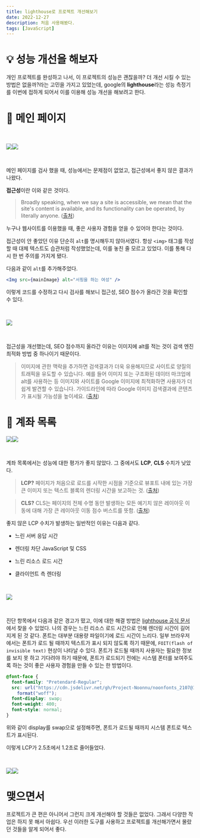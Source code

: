 ```yaml
---
title: lighthouse로 프로젝트 개선해보기
date: 2022-12-27
description: 처음 사용해봤다.
tags: [JavaScript]
---
```


# 💡 성능 개선을 해보자

개인 프로젝트를 완성하고 나서, 이 프로젝트의 성능은 괜찮을까? 더 개선 시킬 수 있는 방법은 없을까?라는 고민을 가지고 있었는데, google의 **lighthouse**라는 성능 측정기를 이번에 접하게 되어서 이를 이용해 성능 개선을 해보려고 한다.

# 🙌 메인 페이지

<br>

![](https://velog.velcdn.com/images/seripark/post/b442d885-9632-4d30-9623-583dd620cfbc/image.png)![](https://velog.velcdn.com/images/seripark/post/8b816280-1724-42e5-b601-95bc9c4ebfb5/image.png)

<br>

메인 페이지를 검사 했을 때, 성능에서는 문제점이 없었고, 접근성에서 좋지 않은 결과가 나왔다.

**접근성**이란 이와 같은 것이다.

> Broadly speaking, when we say a site is accessible, we mean that the site's content is available, and its functionality can be operated, by literally anyone. ([출처](https://web.dev/accessibility/))

누구나 웹사이트를 이용했을 때, 좋은 사용자 경험을 얻을 수 있어야 한다는 것이다.

접근성이 안 좋았던 이유 단순히 `alt`를 명시해두지 않아서였다. 항상 `<img>` 태그를 작성할 때 대체 텍스트도 습관처럼 작성했었는데, 이를 놓친 줄 모르고 있었다. 이를 통해 다시 한 번 주의를 가지게 됐다.

다음과 같이 `alt`를 추가해주었다.

```jsx
<Img src={mainImage} alt="서핑을 하는 여성" />
```

이렇게 코드를 수정하고 다시 검사를 해보니 접근성, SEO 점수가 올라간 것을 확인할 수 있다.

<br>

![](https://velog.velcdn.com/images/seripark/post/cdf06b25-6304-4d67-a49b-c4e569f5f4ef/image.png)

<br>

접근성을 개선했는데, SEO 점수까지 올라간 이유는 이미지에 alt를 적는 것이 검색 엔진 최적화 방법 중 하나이기 때문이다.

> 이미지에 관한 맥락을 추가하면 검색결과가 더욱 유용해지므로 사이트로 양질의 트래픽을 유도할 수 있습니다. 예를 들어 이미지 또는 구조화된 데이터 마크업에 alt를 사용하는 등 이미지와 사이트를 Google 이미지에 최적화하면 사용자가 더 쉽게 발견할 수 있습니다. 가이드라인에 따라 Google 이미지 검색결과에 콘텐츠가 표시될 가능성을 높이세요. ([출처](https://developers.google.com/search/docs/appearance/google-images))

# 💼 계좌 목록

![](https://velog.velcdn.com/images/seripark/post/cd6851ba-f002-4e2d-89ce-b3b866ea3fac/image.png)![](https://velog.velcdn.com/images/seripark/post/ff4d7485-61b3-4c06-be16-2506392cf645/image.png)

<br>

계좌 목록에서는 성능에 대한 평가가 좋지 않았다. 그 중에서도 **LCP**, **CLS** 수치가 낮았다.

> **LCP?**
> 페이지가 처음으로 로드를 시작한 시점을 기준으로 뷰포트 내에 있는 가장 큰 이미지 또는 텍스트 블록의 렌더링 시간을 보고하는 것. ([출처](https://web.dev/lcp/))

> **CLS?**
> CLS는 페이지의 전체 수명 동안 발생하는 모든 예기치 않은 레이아웃 이동에 대해 가장 큰 레이아웃 이동 점수 버스트를 뜻함. ([출처](https://web.dev/cls/))

좋지 않은 LCP 수치가 발생하는 일반적인 이유는 다음과 같다.

- 느린 서버 응답 시간

- 렌더링 차단 JavaScript 및 CSS

- 느린 리소스 로드 시간

- 클라이언트 측 렌더링

<br>

![](https://velog.velcdn.com/images/seripark/post/8f41a94a-1413-4cec-8ece-c08200a638fc/image.png)

<br>

진단 항목에서 다음과 같은 경고가 떴고, 이에 대한 해결 방법은 [lighthouse 공식 문서](https://developer.chrome.com/docs/lighthouse/performance/font-display/?utm_source=lighthouse&utm_medium=devtools)에서 찾을 수 있었다. 나의 경우는 느린 리소스 로드 시간으로 인해 렌더링 시간이 길어지게 된 것 같다. 폰트는 대부분 대용량 파일이기에 로드 시간이 느리다. 일부 브라우저에서는 폰트가 로드 될 때까지 텍스트가 표시 되지 않도록 하기 때문에, `FOIT(flash of invisible text)` 현상이 나타날 수 있다. 폰트가 로드될 때까지 사용자는 필요한 정보를 보지 못 하고 기다려야 하기 때문에, 폰트가 로드되기 전에는 시스템 폰터를 보여주도록 하는 것이 좋은 사용자 경험을 만들 수 있는 한 방법이다.

```css
@font-face {
  font-family: "Pretendard-Regular";
  src: url("https://cdn.jsdelivr.net/gh/Project-Noonnu/noonfonts_2107@1.1/Pretendard-Regular.woff")
    format("woff");
  font-display: swap;
  font-weight: 400;
  font-style: normal;
}
```

위와 같이 display를 swap으로 설정해주면, 폰트가 로드될 때까지 시스템 폰트로 텍스트가 표시된다.

이렇게 LCP가 2.5초에서 1.2초로 줄어들었다.

<br>

![](https://velog.velcdn.com/images/seripark/post/3380c4a1-e176-4139-a23c-591bb06a1eba/image.png)![](https://velog.velcdn.com/images/seripark/post/cb38575a-f147-4cbd-a365-41e69ff38374/image.png)

# 맺으면서

프로젝트가 큰 편은 아니어서 그런지 크게 개선해야 할 것들은 없었다. 그래서 다양한 작업은 하지 못 해서 아쉽다. 우선 이러한 도구를 사용하고 프로젝트를 개선해가면서 몰랐던 것들을 알게 되어서 좋다.
